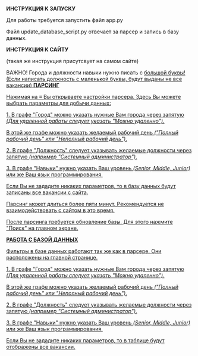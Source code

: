 <b>ИНСТРУКЦИЯ К ЗАПУСКУ</b>
<p>Для работы требуется запустить файл app.py</p>
<p>Файл update_database_script.py отвечает за парсер и запись в базу данных.</p>
<b>ИНСТРУКЦИЯ К САЙТУ</b> <p>(такая же инструкция присутсвует на самом сайте)</p>
ВАЖНО! Города и должности навыки нужно писать c <u>большой буквы! (Если написать должность с маленькой буквы, будут выданы не все вакансии)
<b>ПАРСИНГ</b>
<p>Нажимая на ≡ Вы открываете настройки парсера. Здесь Вы можете выбрать параметры для добычи данных:</p>
<p>1. В графе "Город" можно указать нужные Вам города через запятую <i>(Для удаленной работы следует указать "Можно удаленно")</i>.</p>
<p>В этой же графе можно указать желаемый рабочий день <i>("Полный рабочий день" или "Неполный рабочий день")</i>.</P>
<p>2. В графе "Должность" следует указывать желаемые должности через запятую <i>(например "Системный администратор")</i>.</p>
<p>3. В графе "Навыки" нужно указать Ваш уровень <i>(Senior, Middle, Junior)</i> или же Ваш язык программирования.</p>
<p>Если Вы не зададите никаких параметров, то в базу данных будут записаны все вакансии с сайта.</p>
<p>Парсинг может длиться более пяти минут. Рекомендуется не взаимодействовать с сайтом в это время.</p>
<p>После парсинга требуется обновление базы. Для этого нажмите "Поиск" на главном экране.</p>
<b>РАБОТА С БАЗОЙ ДАННЫХ</b>
<p>Фильтры в базе данных работают так же как в парсере. Они расположены на главной странице.</p>
<p>1. В графе "Город" можно указать нужные Вам города через запятую <i>(Для удаленной работы следует указать "Можно удаленно")</i>.</p>
<p>В этой же графе можно указать желаемый рабочий день <i>("Полный рабочий день" или "Неполный рабочий день")</i>.</P>
<p>2. В графе "Должность" следует указывать желаемые должности через запятую <i>(например "Системный администратор")</i>.</p>
<p>3. В графе "Навыки" нужно указать Ваш уровень <i>(Senior, Middle, Junior)</i> или же Ваш язык программирования.</p>
<p>Если Вы не зададите никаких параметров, то в таблице будут отображены все вакансии.</p>
